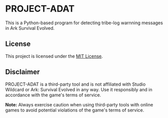 # PROJECT-ADAT

This is a Python-based program for detecting tribe-log warnning messages in Ark Survival Evolved.

## License

This project is licensed under the [MIT License](LICENSE).

## Disclaimer

PROJECT-ADAT is a third-party tool and is not affiliated with Studio Wildcard or Ark: Survival Evolved in any way. Use it responsibly and in accordance with the game's terms of service.

**Note:** Always exercise caution when using third-party tools with online games to avoid potential violations of the game's terms of service.